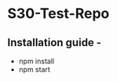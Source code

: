 # S30-Test-Repo
## Installation guide  - 
<ul>
  <li>npm install</li>
  <li>npm start </li>
  </ul>
